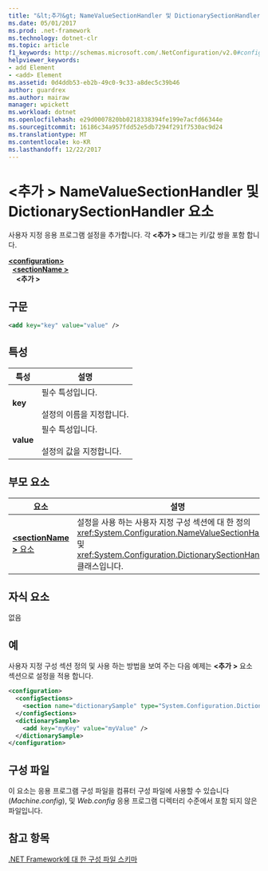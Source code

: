 ```yaml
---
title: "&lt;추가&gt; NameValueSectionHandler 및 DictionarySectionHandler 요소"
ms.date: 05/01/2017
ms.prod: .net-framework
ms.technology: dotnet-clr
ms.topic: article
f1_keywords: http://schemas.microsoft.com/.NetConfiguration/v2.0#configuration/sectionName/add
helpviewer_keywords:
- add Element
- <add> Element
ms.assetid: 0d4ddb53-eb2b-49c0-9c33-a8dec5c39b46
author: guardrex
ms.author: mairaw
manager: wpickett
ms.workload: dotnet
ms.openlocfilehash: e29d0007820bb0218338394fe199e7acfd66344e
ms.sourcegitcommit: 16186c34a957fdd52e5db7294f291f7530ac9d24
ms.translationtype: MT
ms.contentlocale: ko-KR
ms.lasthandoff: 12/22/2017
---
```

# <a name="add-element-for-namevaluesectionhandler-and-dictionarysectionhandler"></a>\<추가 > NameValueSectionHandler 및 DictionarySectionHandler 요소

사용자 지정 응용 프로그램 설정을 추가합니다. 각  **\<추가 >** 태그는 키/값 쌍을 포함 합니다.

[**\<configuration>**](~/docs/framework/configure-apps/file-schema/configuration-element.md)   
&nbsp;&nbsp;[**\<sectionName >**](~/docs/framework/configure-apps/file-schema/custom-element-2.md)   
&nbsp;&nbsp;&nbsp;&nbsp;**\<추가 >**

## <a name="syntax"></a>구문

```xml
<add key="key" value="value" />
```

## <a name="attributes"></a>특성

| 특성 | 설명 |
| --------- | ----------- |
| **key**   | 필수 특성입니다.<br><br>설정의 이름을 지정합니다. |
| **value** | 필수 특성입니다.<br><br>설정의 값을 지정합니다. |

## <a name="parent-element"></a>부모 요소

| 요소 | 설명 |
| ------- | ------------|
| [**\<sectionName >** 요소](~/docs/framework/configure-apps/file-schema/custom-element-2.md) | 설정을 사용 하는 사용자 지정 구성 섹션에 대 한 정의 <xref:System.Configuration.NameValueSectionHandler> 및 <xref:System.Configuration.DictionarySectionHandler> 클래스입니다. |

## <a name="child-elements"></a>자식 요소

없음

## <a name="example"></a>예

사용자 지정 구성 섹션 정의 및 사용 하는 방법을 보여 주는 다음 예제는  **\<추가 >** 요소 섹션으로 설정을 적용 합니다.

```xml
<configuration>
  <configSections>
    <section name="dictionarySample" type="System.Configuration.DictionarySectionHandler,System" />
  </configSections>
  <dictionarySample>
    <add key="myKey" value="myValue" />
  </dictionarySample>
</configuration>
```

## <a name="configuration-file"></a>구성 파일

이 요소는 응용 프로그램 구성 파일을 컴퓨터 구성 파일에 사용할 수 있습니다 (*Machine.config*), 및 *Web.config* 응용 프로그램 디렉터리 수준에서 포함 되지 않은 파일입니다.

## <a name="see-also"></a>참고 항목

[.NET Framework에 대 한 구성 파일 스키마](~/docs/framework/configure-apps/file-schema/index.md)
